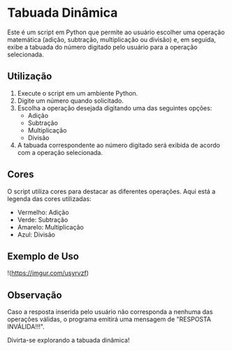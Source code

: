 # Tabuada Dinâmica

Este é um script em Python que permite ao usuário escolher uma operação matemática (adição, subtração, multiplicação ou divisão) e, em seguida, exibe a tabuada do número digitado pelo usuário para a operação selecionada.

## Utilização

1. Execute o script em um ambiente Python.
2. Digite um número quando solicitado.
3. Escolha a operação desejada digitando uma das seguintes opções:
   - Adição
   - Subtração
   - Multiplicação
   - Divisão
4. A tabuada correspondente ao número digitado será exibida de acordo com a operação selecionada.

## Cores

O script utiliza cores para destacar as diferentes operações. Aqui está a legenda das cores utilizadas:

- Vermelho: Adição
- Verde: Subtração
- Amarelo: Multiplicação
- Azul: Divisão

## Exemplo de Uso

!(https://imgur.com/usyrvzf)

## Observação

Caso a resposta inserida pelo usuário não corresponda a nenhuma das operações válidas, o programa emitirá uma mensagem de "RESPOSTA INVÁLIDA!!!".

Divirta-se explorando a tabuada dinâmica!
